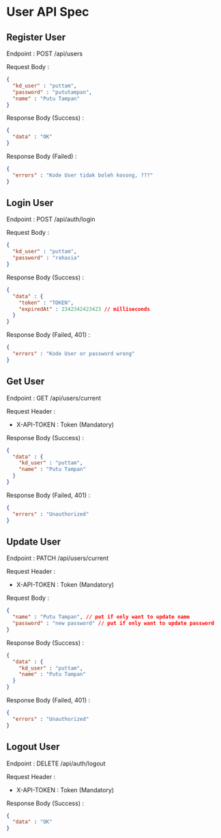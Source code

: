 # User API Spec

## Register User

Endpoint : POST /api/users

Request Body :

```json
{
  "kd_user" : "puttam",
  "password" : "pututampan",
  "name" : "Putu Tampan"
}
```

Response Body (Success) :

```json
{
  "data" : "OK"
}
```

Response Body (Failed) :

```json
{
  "errors" : "Kode User tidak boleh kosong, ???"
}
```

## Login User

Endpoint : POST /api/auth/login

Request Body :

```json
{
  "kd_user" : "puttam",
  "password" : "rahasia" 
}
```

Response Body (Success) :

```json
{
  "data" : {
    "token" : "TOKEN",
    "expiredAt" : 2342342423423 // milliseconds
  }
}
```

Response Body (Failed, 401) :

```json
{
  "errors" : "Kode User or password wrong"
}
```

## Get User

Endpoint : GET /api/users/current

Request Header :

- X-API-TOKEN : Token (Mandatory) 

Response Body (Success) :

```json
{
  "data" : {
    "kd_user" : "puttam",
    "name" : "Putu Tampan"
  }
}
```

Response Body (Failed, 401) :

```json
{
  "errors" : "Unauthorized"
}
```

## Update User

Endpoint : PATCH /api/users/current

Request Header :

- X-API-TOKEN : Token (Mandatory)

Request Body : 

```json
{
  "name" : "Putu Tampan", // put if only want to update name
  "password" : "new password" // put if only want to update password
}
```

Response Body (Success) :

```json
{
  "data" : {
    "kd_user" : "puttam",
    "name" : "Putu Tampan"
  }
}
```

Response Body (Failed, 401) :

```json
{
  "errors" : "Unauthorized"
}
```

## Logout User

Endpoint : DELETE /api/auth/logout

Request Header :

- X-API-TOKEN : Token (Mandatory)

Response Body (Success) :

```json
{
  "data" : "OK"
}
```
